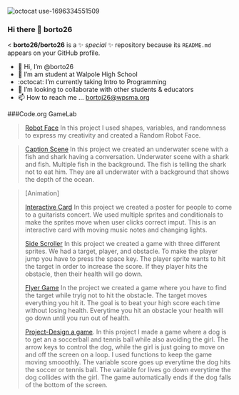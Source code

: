 ![octocat use-1696334551509](https://github.com/borto26/borto26/assets/146837733/0f757cbe-73e9-4ab4-8925-5b5937c278e0)
### Hi there 👋 borto26

<
**borto26/borto26** is a ✨ _special_ ✨ repository because its `README.md` appears on your GitHub profile.


- 👋 Hi, I’m @borto26
- 👀 I’m am student at Walpole High School
- :octocat: I’m currently taking Intro to Programming
- :information_desk_person: I’m looking to collaborate with other students & educators
- 📫 How to reach me ... bortoj26@wpsma.org

###Code.org GameLab

>[Robot Face](https://studio.code.org/s/csd3-2023/lessons/7/levels/2)
>In this project I used shapes, variables, and randomness to express my creativity and created a Random Robot Face.

>[Caption Scene](https://studio.code.org/projects/gamelab/78bCfNmtV3Xn1SEsFOmxM3MTQtERBqr112ewyMl4bS0/edit)
>In this project we created an underwater scene with a fish and shark having a conversation. Underwater scene with a shark and fish. Multiple fish in the background. The fish is telling the shark not to eat him. They are all underwater with a background that shows the depth of the ocean. 

>[Animation]
>
>[Interactive Card](https://studio.code.org/projects/gamelab/4WW6O44y5Qiyx7kMGwy03t9_aExBsf4p4HKrDLRqkkM)
>In this project we created a poster for people to come to a guitarists concert. We used multiple sprites and conditionals to make the sprites move when user clicks correct imput. This is an interactive card with moving music notes and changing lights. 
>
>[Side Scroller](https://studio.code.org/projects/gamelab/zb1r0DtLI9bDEJDuIqAxIdykgqULtDKbx5b82groRSM)
>In this project we created a game with three different sprites. We had a target, player, and obstacle. To make the player jump you have to press the space key. The player sprite wants to hit the target in order to increase the score. If they player hits the obstacle, then their health will go down.
>
>[Flyer Game](https://studio.code.org/projects/gamelab/fPu31y7VefDB4BkUwQGBTA4gWln3V1gSmZOPdtFBNZs)
>In the project we created a game where you have to find the target while tryig not to hit the obstacle. The target moves everything you hit it. The goal is to beat your high score each time without losing health. Everytime you hit an obstacle your health will go down until you run out of health. 
>
>[Project-Design a game](https://studio.code.org/projects/gamelab/bjCOvLgBY_DnjxZZbhwN--MGs9CuGGIWQdMP6xpbzNA).
>In this project I made a game where a dog is  to get an a soccerball and tennis ball while also avoiding the girl. The arrow keys to control the dog, while the girl is just going to move on and off the screen on a loop. I used functions to keep the game moving smooothly. The variable score goes up everytime the dog hits the soccer or tennis ball. The variable for lives go down everytime the dog collides with the girl. The game automatically ends if the dog falls of the bottom of the screen. 
